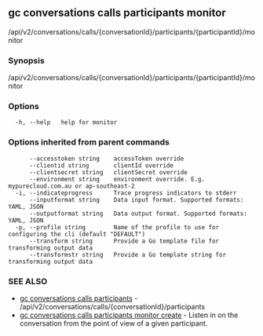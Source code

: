 ## gc conversations calls participants monitor

/api/v2/conversations/calls/{conversationId}/participants/{participantId}/monitor

### Synopsis

/api/v2/conversations/calls/{conversationId}/participants/{participantId}/monitor

### Options

```
  -h, --help   help for monitor
```

### Options inherited from parent commands

```
      --accesstoken string    accessToken override
      --clientid string       clientId override
      --clientsecret string   clientSecret override
      --environment string    environment override. E.g. mypurecloud.com.au or ap-southeast-2
  -i, --indicateprogress      Trace progress indicators to stderr
      --inputformat string    Data input format. Supported formats: YAML, JSON
      --outputformat string   Data output format. Supported formats: YAML, JSON
  -p, --profile string        Name of the profile to use for configuring the cli (default "DEFAULT")
      --transform string      Provide a Go template file for transforming output data
      --transformstr string   Provide a Go template string for transforming output data
```

### SEE ALSO

* [gc conversations calls participants](gc_conversations_calls_participants.html)	 - /api/v2/conversations/calls/{conversationId}/participants
* [gc conversations calls participants monitor create](gc_conversations_calls_participants_monitor_create.html)	 - Listen in on the conversation from the point of view of a given participant.


